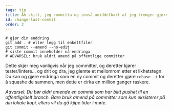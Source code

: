 ```yaml
---
tags: tip
title: Åh skitt, jeg committa og innså umiddelbart at jeg trenger gjøre en liten endring!
id: change-last-commit
order: 2
---
```


```git
# gjør din enddring
git add . # eller legg til enkeltfiler
git commit --amend --no-edit
# siste commit inneholder nå endringa
# ADVARSEL: bruk aldri amend på offentlige committer
```

Dette skjer meg vanligvis når jeg committer, og deretter kjører tester/lintere... og drit og dra, jeg glemte et mellomrom etter et likhetstegn. Du kan og gjøre endringa som en ny commit og deretter gjøre `rebase -i` for å squashe de sammen, men dette er cirka en million ganger raskere.

*Advarsel: Du bør aldri amende en commit som har blitt pushet til en offentlig/delt branch. Bare bruk amend på committer som kun eksisterer på din lokale kopi, ellers vil du gå kjipe tider i møte.*
